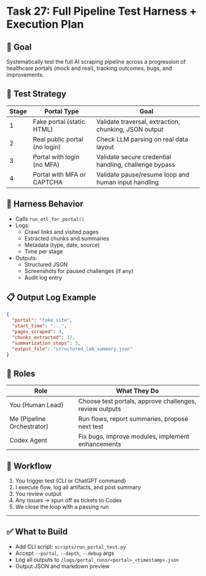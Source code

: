 # Task 27: Full Pipeline Test Harness + Execution Plan

## 🎯 Goal
Systematically test the full AI scraping pipeline across a progression of healthcare portals (mock and real), tracking outcomes, bugs, and improvements.

## 🧪 Test Strategy
| Stage | Portal Type | Goal |
|---|---|---|
| 1 | Fake portal (static HTML) | Validate traversal, extraction, chunking, JSON output |
| 2 | Real public portal (no login) | Check LLM parsing on real data layout |
| 3 | Portal with login (no MFA) | Validate secure credential handling, challenge bypass |
| 4 | Portal with MFA or CAPTCHA | Validate pause/resume loop and human input handling |

## 🔁 Harness Behavior
- Calls `run_etl_for_portal()`
- Logs:
  - Crawl links and visited pages
  - Extracted chunks and summaries
  - Metadata (type, date, source)
  - Time per stage
- Outputs:
  - Structured JSON
  - Screenshots for paused challenges (if any)
  - Audit log entry

## 📋 Output Log Example
```json
{
  "portal": "fake_site",
  "start_time": "...",
  "pages_scraped": 4,
  "chunks_extracted": 12,
  "summarization_steps": 3,
  "output_file": "structured_lab_summary.json"
}
```

## 🤝 Roles
| Role | What They Do |
|---|---|
| You (Human Lead) | Choose test portals, approve challenges, review outputs |
| Me (Pipeline Orchestrator) | Run flows, report summaries, propose next test |
| Codex Agent | Fix bugs, improve modules, implement enhancements |

## 🔄 Workflow
1. You trigger test (CLI or ChatGPT command)
2. I execute flow, log all artifacts, and post summary
3. You review output
4. Any issues → spun off as tickets to Codex
5. We close the loop with a passing run

---

## ✅ What to Build
- Add CLI script: `scripts/run_portal_test.py`
- Accept `--portal`, `--depth`, `--debug` args
- Log all outputs to `/logs/portal_runs/<portal>_<timestamp>.json`
- Output JSON and markdown preview